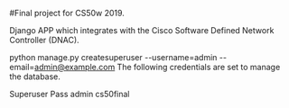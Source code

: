 #Final project for CS50w 2019.

Django APP which integrates with the Cisco Software Defined Network Controller (DNAC).

python manage.py createsuperuser --username=admin --email=admin@example.com
The following credentials are set to manage the database.

Superuser	Pass
admin	cs50final